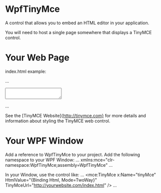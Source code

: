 # WpfTinyMce
A control that allows you to embed an HTML editor in your application.

You will need to host a single page somewhere that displays a TinyMCE control.

# Your Web Page
index.html example:

...
<!DOCTYPE html>
<html>
<head>
  <script type="text/javascript" src="js/tinymce/tinymce.min.js"></script>
  <script type="text/javascript">
      tinymce.init({ selector: 'textarea', plugins: "autolink code image link lists table" });
  </script>
</head>
<body>
    <form action=".">
        <textarea></textarea>
    </form>
</body>
</html>
...

See the [TinyMCE Website]{http://tinymce.com} for more details and information about styling the TinyMCE web control.

# Your WPF Window
Add a reference to WpfTinyMce to your project.
Add the following namespace to your WPF Window:
...
xmlns:mce="clr-namespace:WpfTinyMce;assembly=WpfTinyMce"
...

In your Window, use the control like:
...
<mce:TinyMce x:Name="tinyMce" HtmlValue="{Binding Html, Mode=TwoWay}" TinyMceUrl="http://yourwebsite.com/index.html" />
...